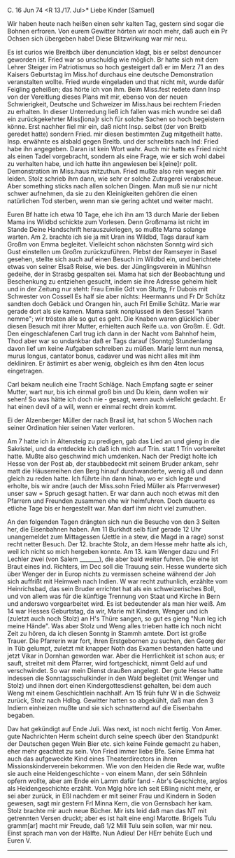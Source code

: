  C. 16 Jun 74
 <R 13./17. Jul>*
Liebe Kinder [Samuel]

Wir haben heute nach heißen einen sehr kalten Tag, gestern sind sogar die Bohnen erfroren. Von eurem Gewitter hörten wir noch mehr, daß auch ein Pr Ochsen sich übergeben habe! Diese Blitzwirkung war mir neu.

Es ist curios wie Breitbch über denunciation klagt, bis er selbst denouncer geworden ist. Fried war so unschuldig wie möglich. Br hatte sich mit dem Lehrer Steiger im Patriotismus so hoch gesteigert daß er im Merz 71 an des Kaisers Geburtstag im Miss.hof durchaus eine deutsche Demonstration veranstalten wollte. Fried wurde eingeladen und that nicht mit, wurde dafür Feigling geheißen; das hörte ich von ihm. Beim Miss.fest redete dann Insp von der Vereitlung dieses Plans mit mir, ebenso von der neuen Schwierigkeit, Deutsche und Schweizer im Miss.haus bei rechtem Frieden zu erhalten. In dieser Unterredung ließ ich fallen was mich wundre sei daß ein zurückgekehrter Miss[iona]r sich für solche Sachen so hoch begeistern könne. Erst nachher fiel mir ein, daß nicht Insp. selbst (der von Breitb geredet hatte) sondern Fried. mir diesen bestimmten Zug mitgetheilt hatte. Insp. erwähnte es alsbald gegen Breitb. und der schreibts nach Ind: Fried habe ihn angegeben. Daran ist kein Wort wahr. Auch mir hatte es Fried nicht als einen Tadel vorgebracht, sondern als eine Frage, wie er sich wohl dabei zu verhalten habe, und ich hatte ihn angewiesen bei k[eine]r polit. Demonstration im Miss.haus mitzuthun. Fried mußte also rein wegen mir leiden. Stolz schrieb ihm dann, wie sehr er solche Zutragerei verabscheue. Aber something sticks nach allen solchen Dingen. Man muß sie nur nicht schwer aufnehmen, da sie zu den Kleinigkeiten gehören die einen natürlichen Tod sterben, wenn man sie gering achtet und weiter macht.

Euren Bf hatte ich etwa 10 Tage, ehe ich ihn am 13 durch Marie der lieben Mama ins Wildbd schickte zum Vorlesen. Denn Großmama ist nicht im Stande Deine Handschrift herauszukriegen, so mußte Mama solange warten. Am 2. brachte ich sie ja mit Uran ins Wildbd, Tags darauf kam Großm von Emma begleitet. Vielleicht schon nächsten Sonntg wird sich Gust einstellen um Großm zurückzuführen. Plebst der Ramseyer in Basel gesehen, stellte sich auch auf einen Besuch im Wildbd ein, und berichtete etwas von seiner Elsaß Reise, wie bes. der Jünglingsverein in Mühlhsn gedeihe, der in Strasbg gespalten sei. Mama hat sich der Beobachtung und Beschenkung zu entziehen gesucht, indem sie ihre Adresse geheim hielt und in der Zeitung nur steht: Frau Emilie Gdt von Stuttg, Fr Dubois mit Schwester von Cossell Es half sie aber nichts: Heermanns und Fr Dr Schütz sandten doch Gebäck und Orangen hin, auch Frl Emilie Schütz. Marie war gerade dort als sie kamen. Mama sank nonplussed in den Sessel "kann nemme"; wir trösten alle so gut es geht. Die Knaben waren glücklich über diesen Besuch mit ihrer Mutter, erhielten auch Reife u.a. von Großm. E. Gdt. Den eingeschlafenen Carl trug ich dann in der Nacht vom Bahnhof heim, Thod aber war so undankbar daß er Tags darauf (Sonntg) Stundenlang davon lief um keine Aufgaben schreiben zu müßen. Marie lernt nun mensa, murus longus, cantator bonus, cadaver und was nicht alles mit ihm dekliniren. Er ästimirt es aber wenig, obgleich es ihm den 4ten locus eingetragen.

Carl bekam neulich eine Tracht Schläge. Nach Empfang sagte er seiner Mutter, wart nur, bis ich einmal groß bin und Du klein, dann wollen wir sehen! So was hätte ich doch nie - gesagt, wenn auch vielleicht gedacht. Er hat einen devil of a will, wenn er einmal recht drein kommt.

Ei der Alzenberger Müller der nach Brasil ist, hat schon 5 Wochen nach seiner Ordination hier seinen Vater verloren.

Am 7 hatte ich in Altensteig zu predigen, gab das Lied an und gieng in die Sakristei, und da entdeckte ich daß ich mich auf Trin. statt 1 Trin vorbereitet hatte. Mußte also geschwind mich umdenken. Nach der Predigt holte ich Hesse von der Post ab, der staubbedeckt mit seinem Bruder ankam, sehr matt die Häuserreihen den Berg hinauf durchwanderte, wenig aß und dann gleich zu reden hatte. Ich führte ihn dann hinab, wo er sich legte und erholte, bis wir andre (auch der Miss.sohn Fried Müller als Pfarrverweser) unser saw = Spruch gesagt hatten. Er war dann auch noch etwas mit den Pfarrern und Freunden zusammen ehe wir heimfuhren. Doch dauerte es etliche Tage bis er hergestellt war. Man darf ihm nicht viel zumuthen.

An den folgenden Tagen drängten sich nun die Besuche von den 3 Seiten her, die Eisenbahnen haben. Am 11 Burkhdt selb fünf gerade 12 Uhr unangemeldet zum Mittagessen (Jettle in a stew, die Magd in a rage) sonst recht netter Besuch. Der 12. brachte Stolz, an dem Hesse mehr hatte als ich, weil ich nicht so mich hergeben konnte. Am 13. kam Wenger dazu und Frl Lechler zwei (von Salem _______), die aber bald weiter fuhren. Die eine ist Braut eines ind. Richters, im Dec soll die Trauung sein. Hesse wunderte sich über Wenger der in Europ nichts zu vermissen scheine während der Joh sich auffrißt mit Heimweh nach Indien. W war recht zuthunlich, erzählte vom Heinrichsbad, das sein Bruder errichtet hat als ein schweizerisches Boll, und von allem was für die künftige Trennung von Staat und Kirche in Bern und anderswo vorgearbeitet wird. Es ist bedeutender als man hier weiß. Am 14 war Hesses Geburtstag, da wir, Marie mit Kindern, Wenger und ich (zuletzt auch noch Stolz) an H's Thüre sangen, so gut es gieng "Nun leg ich meine Hände". Was aber Stolz und Weng alles trieben hatte ich noch nicht Zeit zu hören, da ich diesen Sonntg in Stammh amtete. Dort ist große Trauer. Die Pfarrerin war fort, ihren Erstgebornen zu suchen, den Georg der in Tüb gelumpt, zuletzt mit knapper Noth das Examen bestanden hatte und jetzt Vikar in Dornhan geworden war. Aber die Herrlichkeit ist schon aus; er sauft, streitet mit dem Pfarrer, wird fortgeschickt, nimmt Geld auf und verschwindet. So war mein Dienst draußen angelegt. Der gute Hesse hatte indessen die Sonntagsschulkinder in den Wald begleitet (mit Wenger und Stolz) und ihnen dort einen Kindergottesdienst gehalten, bei dem auch Weng mit einem Geschichtlein nachhalf. Am 15 früh fuhr W in die Schweiz zurück, Stolz nach Hdlbg. Gewitter hatten so abgekühlt, daß man den 3 Indiern einheizen mußte und sie sich schnatternd auf die Eisenbahn begaben.

Dav hat gekündigt auf Ende Juli. Was next, ist noch nicht fertig. Von Amer. gute Nachrichten Herm scheint durch seine speech über den Standpunkt der Deutschen gegen Wein Bier etc. sich keine Feinde gemacht zu haben, eher mehr geachtet zu sein. Von Fried immer liebe Bfe. Seine Emma hat auch das aufgeweckte Kind eines Theaterdirectors in ihren Missionskinderverein bekommen. Wie von den Heiden die Rede war, wußte sie auch eine Heidengeschichte - von einem Mann, der sein Söhnlein opfern wollte, aber am Ende ein Lamm dafür fand - Abr's Geschichte, arglos als Heidengeschichte erzählt. Von Mglg höre ich seit Eßling nicht mehr, er sei aber zurück, in Eßl nachdem er mit seiner Frau und Kindern in Soden gewesen, sagt mir gestern Frl Minna Kern, die von Gernsbach her kam. Stolz brachte mir auch neue Bücher. Mir ists leid daß man das NT mit getrennten Versen druckt; aber es ist halt eine engl Marotte. Brigels Tulu gramm[ar] macht mir Freude, daß 1/2 Mill Tulu sein sollen, war mir neu. Einst sprach man von der Hälfte. Nun Adieu! Der HErr behüte Euch und Euren
 V.
__________
